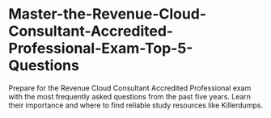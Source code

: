# Master-the-Revenue-Cloud-Consultant-Accredited-Professional-Exam-Top-5-Questions
Prepare for the Revenue Cloud Consultant Accredited Professional exam with the most frequently asked questions from the past five years. Learn their importance and where to find reliable study resources like Killerdumps.
